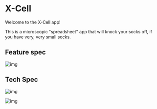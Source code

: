 # X-Cell

Welcome to the X-Cell app!

This is a microscopic "spreadsheet" app that will knock your socks off, if you have very, very small socks.

## Feature spec

![img](http://i.imgur.com/FK38VUZh.jpg)


## Tech Spec

![img](http://i.imgur.com/bOiihOCl.jpg)

![img](http://i.imgur.com/9DBgLu3l.jpg)

